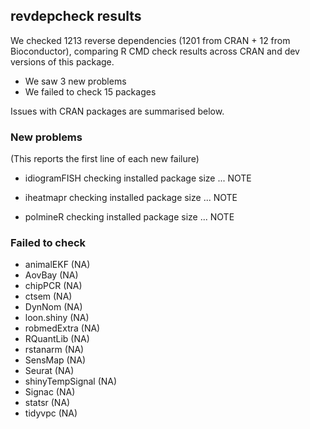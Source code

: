 ## revdepcheck results

We checked 1213 reverse dependencies (1201 from CRAN + 12 from Bioconductor), comparing R CMD check results across CRAN and dev versions of this package.

 * We saw 3 new problems
 * We failed to check 15 packages

Issues with CRAN packages are summarised below.

### New problems
(This reports the first line of each new failure)

* idiogramFISH
  checking installed package size ... NOTE

* iheatmapr
  checking installed package size ... NOTE

* polmineR
  checking installed package size ... NOTE

### Failed to check

* animalEKF       (NA)
* AovBay          (NA)
* chipPCR         (NA)
* ctsem           (NA)
* DynNom          (NA)
* loon.shiny      (NA)
* robmedExtra     (NA)
* RQuantLib       (NA)
* rstanarm        (NA)
* SensMap         (NA)
* Seurat          (NA)
* shinyTempSignal (NA)
* Signac          (NA)
* statsr          (NA)
* tidyvpc         (NA)
